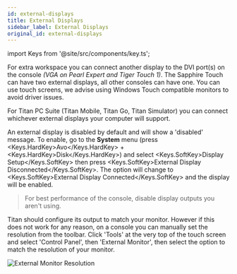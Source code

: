 ```yaml
---
id: external-displays
title: External Displays
sidebar_label: External Displays
original_id: external-displays
---
```


import Keys from '@site/src/components/key.ts';

For extra workspace you can connect another display to the DVI port(s)
on the console *(VGA on Pearl Expert and Tiger Touch 1)*. The Sapphire
Touch can have two external displays, all other consoles can have one.
You can use touch screens, we advise using Windows Touch compatible
monitors to avoid driver issues.

For Titan PC Suite (Titan Mobile, Titan Go, Titan Simulator) you can connect whichever
external displays your computer will support.

An external display is disabled by default and will show a \'disabled\'
message. To enable, go to the <strong>System</strong> menu (press <Keys.HardKey>Avo</Keys.HardKey> + <Keys.HardKey>Disk</Keys.HardKey>) and select <Keys.SoftKey>Display Setup</Keys.SoftKey>
then press <Keys.SoftKey>External Display Disconnected</Keys.SoftKey>. The option will change to
<Keys.SoftKey>External Display Connected</Keys.SoftKey> and the display will be enabled.

> For best performance of the console, disable display outputs you aren't
using.

Titan should configure its output to match your monitor. However if this
does not work for any reason, on a console you can manually set the resolution from the
toolbar. Click \'Tools\' at the very top of the touch screen and select
\'Control Panel\', then \'External Monitor\', then select the option to
match the resolution of your monitor.

![External Monitor Resolution](/docs/images/External-Monitor-Resolution.png)

